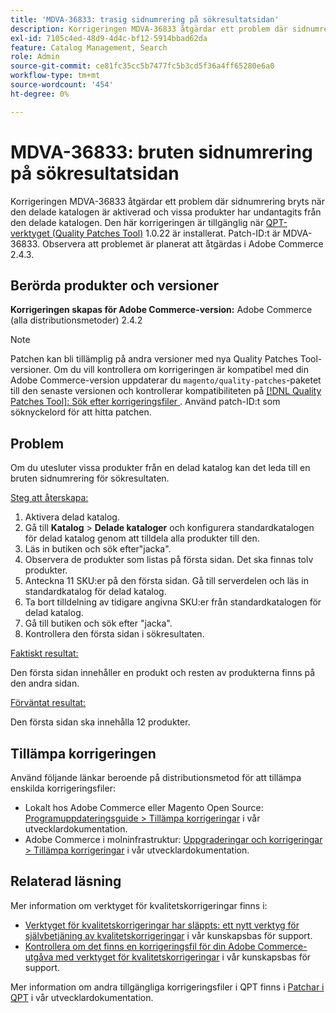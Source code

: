 ```yaml
---
title: 'MDVA-36833: trasig sidnumrering på sökresultatsidan'
description: Korrigeringen MDVA-36833 åtgärdar ett problem där sidnumrering bryts när den delade katalogen är aktiverad och vissa produkter har undantagits från den delade katalogen. Den här korrigeringen är tillgänglig när [QPT-verktyget (Quality Patches Tool)](/help/announcements/adobe-commerce-announcements/magento-quality-patches-released-new-tool-to-self-serve-quality-patches.md) 1.0.22 är installerat. Patch-ID:t är MDVA-36833. Observera att problemet är planerat att åtgärdas i Adobe Commerce 2.4.3.
exl-id: 7105c4ed-48d9-4d4c-bf12-5914bbad62da
feature: Catalog Management, Search
role: Admin
source-git-commit: ce81fc35cc5b7477fc5b3cd5f36a4ff65280e6a0
workflow-type: tm+mt
source-wordcount: '454'
ht-degree: 0%

---
```


# MDVA-36833: bruten sidnumrering på sökresultatsidan

Korrigeringen MDVA-36833 åtgärdar ett problem där sidnumrering bryts när den delade katalogen är aktiverad och vissa produkter har undantagits från den delade katalogen. Den här korrigeringen är tillgänglig när [QPT-verktyget (Quality Patches Tool)](/help/announcements/adobe-commerce-announcements/magento-quality-patches-released-new-tool-to-self-serve-quality-patches.md) 1.0.22 är installerat. Patch-ID:t är MDVA-36833. Observera att problemet är planerat att åtgärdas i Adobe Commerce 2.4.3.

## Berörda produkter och versioner

**Korrigeringen skapas för Adobe Commerce-version:** Adobe Commerce (alla distributionsmetoder) 2.4.2

>[!NOTE]
>
>Patchen kan bli tillämplig på andra versioner med nya Quality Patches Tool-versioner. Om du vill kontrollera om korrigeringen är kompatibel med din Adobe Commerce-version uppdaterar du `magento/quality-patches`-paketet till den senaste versionen och kontrollerar kompatibiliteten på [[!DNL Quality Patches Tool]: Sök efter korrigeringsfiler ](https://devdocs.magento.com/quality-patches/tool.html#patch-grid). Använd patch-ID:t som söknyckelord för att hitta patchen.

## Problem

Om du utesluter vissa produkter från en delad katalog kan det leda till en bruten sidnumrering för sökresultaten.

<u>Steg att återskapa:</u>

1. Aktivera delad katalog.
1. Gå till **Katalog** > **Delade kataloger** och konfigurera standardkatalogen för delad katalog genom att tilldela alla produkter till den.
1. Läs in butiken och sök efter&quot;jacka&quot;.
1. Observera de produkter som listas på första sidan. Det ska finnas tolv produkter.
1. Anteckna 11 SKU:er på den första sidan. Gå till serverdelen och läs in standardkatalog för delad katalog.
1. Ta bort tilldelning av tidigare angivna SKU:er från standardkatalogen för delad katalog.
1. Gå till butiken och sök efter &quot;jacka&quot;.
1. Kontrollera den första sidan i sökresultaten.

<u>Faktiskt resultat:</u>

Den första sidan innehåller en produkt och resten av produkterna finns på den andra sidan.

<u>Förväntat resultat:</u>

Den första sidan ska innehålla 12 produkter.

## Tillämpa korrigeringen

Använd följande länkar beroende på distributionsmetod för att tillämpa enskilda korrigeringsfiler:

* Lokalt hos Adobe Commerce eller Magento Open Source: [Programuppdateringsguide > Tillämpa korrigeringar](https://devdocs.magento.com/guides/v2.4/comp-mgr/patching/mqp.html) i vår utvecklardokumentation.
* Adobe Commerce i molninfrastruktur: [Uppgraderingar och korrigeringar > Tillämpa korrigeringar](https://devdocs.magento.com/cloud/project/project-patch.html) i vår utvecklardokumentation.


## Relaterad läsning

Mer information om verktyget för kvalitetskorrigeringar finns i:

* [Verktyget för kvalitetskorrigeringar har släppts: ett nytt verktyg för självbetjäning av kvalitetskorrigeringar](/help/announcements/adobe-commerce-announcements/magento-quality-patches-released-new-tool-to-self-serve-quality-patches.md) i vår kunskapsbas för support.
* [Kontrollera om det finns en korrigeringsfil för din Adobe Commerce-utgåva med verktyget för kvalitetskorrigeringar](/help/support-tools/patches-available-in-qpt-tool/check-patch-for-magento-issue-with-magento-quality-patches.md) i vår kunskapsbas för support.

Mer information om andra tillgängliga korrigeringsfiler i QPT finns i [Patchar i QPT](https://devdocs.magento.com/quality-patches/tool.html#patch-grid) i vår utvecklardokumentation.
